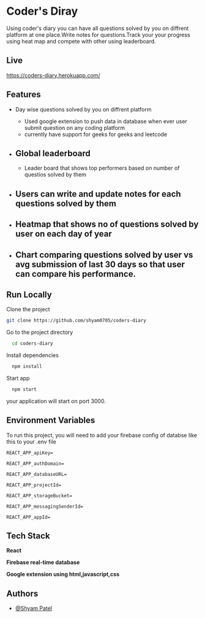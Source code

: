 # Coder's Diray

Using coder's diary you can have all questions solved by you on diffrent platform at one place.Write notes for questions.Track your your progress using heat map and compete with other using leaderboard.

## Live

https://coders-diary.herokuapp.com/

## Features

- Day wise questions solved by you on diffrent platform

  - Used google extension to push data in database when ever user submit question on any coding platform
  - currently have support for geeks for geeks and leetcode

- ## Global leaderboard
  - Leader board that shows top performers based on number of questios solved by them
- ## Users can write and update notes for each questions solved by them
- ## Heatmap that shows no of questions solved by user on each day of year
- ## Chart comparing questions solved by user vs avg submission of last 30 days so that user can compare his performance.

## Run Locally

Clone the project

```bash
git clone https://github.com/shyam0705/coders-diary
```

Go to the project directory

```bash
  cd coders-diary
```

Install dependencies

```bash
  npm install
```

Start app

```bash
  npm start
```

your application will start on port 3000.

## Environment Variables

To run this project, you will need to add your firebase config of databse like this to your .env file

`REACT_APP_apiKey=`

`REACT_APP_authDomain=`

`REACT_APP_databaseURL=`

`REACT_APP_projectId=`

`REACT_APP_storageBucket=`

`REACT_APP_messagingSenderId=`

`REACT_APP_appId=`

## Tech Stack

**React**

**Firebase real-time database**

**Google extension using html,javascript,css**

## Authors

- [@Shyam Patel](https://github.com/shyam0705/InterviewMate)
